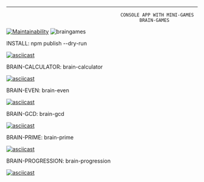 *****************************************************************************************************************************
                                              CONSOLE APP WITH MINI-GAMES
                                                     BRAIN-GAMES 






[![Maintainability](https://api.codeclimate.com/v1/badges/a99a88d28ad37a79dbf6/maintainability)](https://codeclimate.com/github/dimassspb/frontend-project-lvl1/maintainability)
![braingames](https://github.com/dimassspb/frontend-project-lvl1/workflows/braingames/badge.svg)


INSTALL:
	npm publish --dry-run
	
[![asciicast](https://asciinema.org/a/Z75etjsxwUUS4UwpJGDQpHccK.svg)](https://asciinema.org/a/Z75etjsxwUUS4UwpJGDQpHccK)


BRAIN-CALCULATOR:
	brain-calculator
	
[![asciicast](https://asciinema.org/a/S36v7xsBzfc5qoctXxoKrbGEP.svg)](https://asciinema.org/a/S36v7xsBzfc5qoctXxoKrbGEP)


BRAIN-EVEN:
	brain-even
	
[![asciicast](https://asciinema.org/a/BaLvS4FPOYMijBo9c1Gn9U8Vi.svg)](https://asciinema.org/a/BaLvS4FPOYMijBo9c1Gn9U8Vi)


BRAIN-GCD:
	brain-gcd
	
[![asciicast](https://asciinema.org/a/tOcQC89Y8DsPbypvR6NAE9GOf.svg)](https://asciinema.org/a/tOcQC89Y8DsPbypvR6NAE9GOf)


BRAIN-PRIME:
	brain-prime
	
[![asciicast](https://asciinema.org/a/8CLpno8C3ByCFCYsuQSNibjv0.svg)](https://asciinema.org/a/8CLpno8C3ByCFCYsuQSNibjv0)


BRAIN-PROGRESSION:
	brain-progression
	
[![asciicast](https://asciinema.org/a/VbMCc0c0qth2kfRXdhJq15riC.svg)](https://asciinema.org/a/VbMCc0c0qth2kfRXdhJq15riC)

